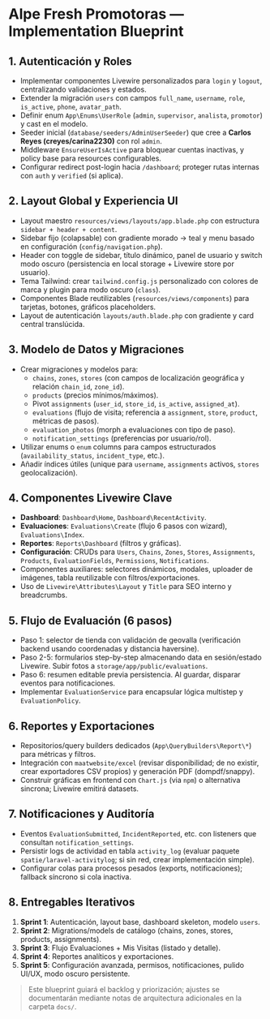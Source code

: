 # Alpe Fresh Promotoras — Implementation Blueprint

## 1. Autenticación y Roles
- Implementar componentes Livewire personalizados para `login` y `logout`, centralizando validaciones y estados.
- Extender la migración `users` con campos `full_name`, `username`, `role`, `is_active`, `phone`, `avatar_path`.
- Definir enum `App\Enums\UserRole` (`admin`, `supervisor`, `analista`, `promotor`) y cast en el modelo.
- Seeder inicial (`database/seeders/AdminUserSeeder`) que cree a **Carlos Reyes (creyes/carina2230)** con rol `admin`.
- Middleware `EnsureUserIsActive` para bloquear cuentas inactivas, y policy base para resources configurables.
- Configurar redirect post-login hacia `/dashboard`; proteger rutas internas con `auth` y `verified` (si aplica).

## 2. Layout Global y Experiencia UI
- Layout maestro `resources/views/layouts/app.blade.php` con estructura `sidebar + header + content`.
- Sidebar fijo (colapsable) con gradiente morado → teal y menu basado en configuración (`config/navigation.php`).
- Header con toggle de sidebar, título dinámico, panel de usuario y switch modo oscuro (persistencia en local storage + Livewire store por usuario).
- Tema Tailwind: crear `tailwind.config.js` personalizado con colores de marca y plugin para modo oscuro (`class`).
- Componentes Blade reutilizables (`resources/views/components`) para tarjetas, botones, gráficos placeholders.
- Layout de autenticación `layouts/auth.blade.php` con gradiente y card central translúcida.

## 3. Modelo de Datos y Migraciones
- Crear migraciones y modelos para:
  - `chains`, `zones`, `stores` (con campos de localización geográfica y relación `chain_id`, `zone_id`).
  - `products` (precios mínimos/máximos).
  - Pivot `assignments` (`user_id`, `store_id`, `is_active`, `assigned_at`).
  - `evaluations` (flujo de visita; referencia a `assignment`, `store`, `product`, métricas de pasos).
  - `evaluation_photos` (morph a evaluaciones con tipo de paso).
  - `notification_settings` (preferencias por usuario/rol).
- Utilizar enums o `enum` columns para campos estructurados (`availability_status`, `incident_type`, etc.).
- Añadir índices útiles (unique para `username`, `assignments` activos, `stores` geolocalización).

## 4. Componentes Livewire Clave
- **Dashboard**: `Dashboard\Home`, `Dashboard\RecentActivity`.
- **Evaluaciones**: `Evaluations\Create` (flujo 6 pasos con wizard), `Evaluations\Index`.
- **Reportes**: `Reports\Dashboard` (filtros y gráficas).
- **Configuración**: CRUDs para `Users`, `Chains`, `Zones`, `Stores`, `Assignments`, `Products`, `EvaluationFields`, `Permissions`, `Notifications`.
- Componentes auxiliares: selectores dinámicos, modales, uploader de imágenes, tabla reutilizable con filtros/exportaciones.
- Uso de `Livewire\Attributes\Layout` y `Title` para SEO interno y breadcrumbs.

## 5. Flujo de Evaluación (6 pasos)
- Paso 1: selector de tienda con validación de geovalla (verificación backend usando coordenadas y distancia haversine).
- Paso 2-5: formularios step-by-step almacenando data en sesión/estado Livewire. Subir fotos a `storage/app/public/evaluations`.
- Paso 6: resumen editable previa persistencia. Al guardar, disparar eventos para notificaciones.
- Implementar `EvaluationService` para encapsular lógica multistep y `EvaluationPolicy`.

## 6. Reportes y Exportaciones
- Repositorios/query builders dedicados (`App\QueryBuilders\Report\*`) para métricas y filtros.
- Integración con `maatwebsite/excel` (revisar disponibilidad; de no existir, crear exportadores CSV propios) y generación PDF (dompdf/snappy).
- Construir gráficas en frontend con `Chart.js` (via `npm`) o alternativa sincrona; Livewire emitirá datasets.

## 7. Notificaciones y Auditoría
- Eventos `EvaluationSubmitted`, `IncidentReported`, etc. con listeners que consultan `notification_settings`.
- Persistir logs de actividad en tabla `activity_log` (evaluar paquete `spatie/laravel-activitylog`; si sin red, crear implementación simple).
- Configurar colas para procesos pesados (exports, notificaciones); fallback síncrono si cola inactiva.

## 8. Entregables Iterativos
1. **Sprint 1**: Autenticación, layout base, dashboard skeleton, modelo `users`.
2. **Sprint 2**: Migrations/models de catálogo (chains, zones, stores, products, assignments).
3. **Sprint 3**: Flujo Evaluaciones + Mis Visitas (listado y detalle).
4. **Sprint 4**: Reportes analíticos y exportaciones.
5. **Sprint 5**: Configuración avanzada, permisos, notificaciones, pulido UI/UX, modo oscuro persistente.

> Este blueprint guiará el backlog y priorización; ajustes se documentarán mediante notas de arquitectura adicionales en la carpeta `docs/`.
